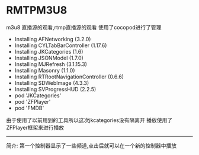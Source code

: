 # RMTPM3U8
m3u8 直播源的观看,rtmp直播源的观看
使用了cocopod进行了管理


* Installing AFNetworking (3.2.0)
* Installing CYLTabBarController (1.17.6)
* Installing JKCategories (1.6)
* Installing JSONModel (1.7.0)
* Installing MJRefresh (3.1.15.3)
* Installing Masonry (1.1.0)
* Installing RTRootNavigationController (0.6.6)
* Installing SDWebImage (4.3.3)
* Installing SVProgressHUD (2.2.5)
* pod 'JKCategories'
* pod 'ZFPlayer'
* pod 'FMDB'

由于使用了以前用到的工具所以这次jkcategories没有隔离开
播放使用了ZFPlayer框架来进行播放

----
简介: 第一个控制器显示了一些频道,点击后就可以在一个新的控制器中播放
